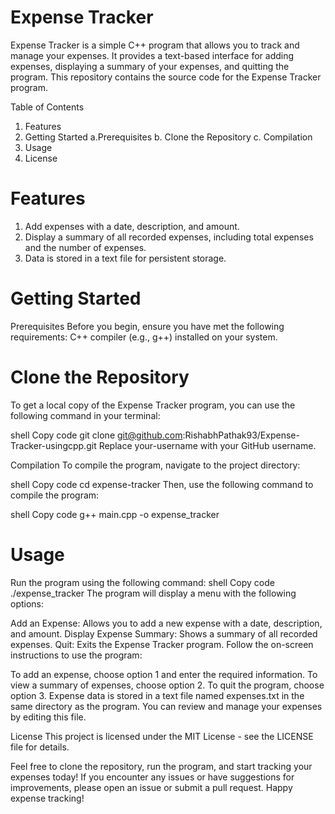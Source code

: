 # Expense Tracker
Expense Tracker is a simple C++ program that allows you to track and manage your expenses. It provides a text-based interface for adding expenses, displaying a summary of your expenses, and quitting the program. This repository contains the source code for the Expense Tracker program.

Table of Contents
1. Features
2. Getting Started
    a.Prerequisites
    b. Clone the Repository
    c. Compilation
3. Usage
4. License
# Features<a name="features"></a>

1. Add expenses with a date, description, and amount.
2. Display a summary of all recorded expenses, including total expenses and the number of expenses.
3. Data is stored in a text file for persistent storage.
# Getting Started<a name="getting-started"></a>

Prerequisites<a name="prerequisites"></a>
Before you begin, ensure you have met the following requirements:
C++ compiler (e.g., g++) installed on your system.

# Clone the Repository<a name="clone-the-repository"></a>
To get a local copy of the Expense Tracker program, you can use the following command in your terminal:

shell
Copy code
git clone git@github.com:RishabhPathak93/Expense-Tracker-usingcpp.git
Replace your-username with your GitHub username.

Compilation<a name="compilation"></a>
To compile the program, navigate to the project directory:

shell
Copy code
cd expense-tracker
Then, use the following command to compile the program:

shell
Copy code
g++ main.cpp -o expense_tracker

# Usage<a name="usage"></a>
Run the program using the following command:
shell
Copy code
./expense_tracker
The program will display a menu with the following options:

Add an Expense: Allows you to add a new expense with a date, description, and amount.
Display Expense Summary: Shows a summary of all recorded expenses.
Quit: Exits the Expense Tracker program.
Follow the on-screen instructions to use the program:

To add an expense, choose option 1 and enter the required information.
To view a summary of expenses, choose option 2.
To quit the program, choose option 3.
Expense data is stored in a text file named expenses.txt in the same directory as the program. You can review and manage your expenses by editing this file.

License<a name="license"></a>
This project is licensed under the MIT License - see the LICENSE file for details.

Feel free to clone the repository, run the program, and start tracking your expenses today! If you encounter any issues or have suggestions for improvements, please open an issue or submit a pull request. Happy expense tracking!
